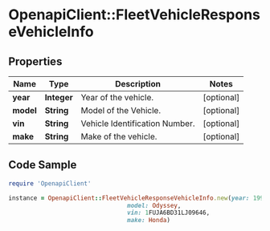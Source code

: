 # OpenapiClient::FleetVehicleResponseVehicleInfo

## Properties
Name | Type | Description | Notes
------------ | ------------- | ------------- | -------------
**year** | **Integer** | Year of the vehicle. | [optional] 
**model** | **String** | Model of the Vehicle. | [optional] 
**vin** | **String** | Vehicle Identification Number. | [optional] 
**make** | **String** | Make of the vehicle. | [optional] 

## Code Sample

```ruby
require 'OpenapiClient'

instance = OpenapiClient::FleetVehicleResponseVehicleInfo.new(year: 1997,
                                 model: Odyssey,
                                 vin: 1FUJA6BD31LJ09646,
                                 make: Honda)
```


